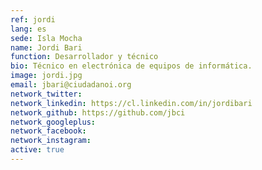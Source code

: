 ```yaml
---
ref: jordi
lang: es
sede: Isla Mocha
name: Jordi Bari
function: Desarrollador y técnico
bio: Técnico en electrónica de equipos de informática.
image: jordi.jpg
email: jbari@ciudadanoi.org
network_twitter:
network_linkedin: https://cl.linkedin.com/in/jordibari
network_github: https://github.com/jbci
network_googleplus:
network_facebook:
network_instagram:
active: true
---
```

